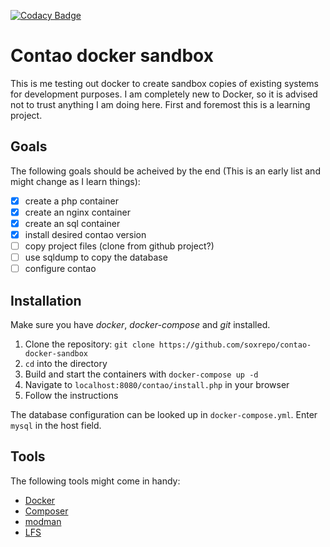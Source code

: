 [![Codacy Badge](https://api.codacy.com/project/badge/Grade/51dcb0e8b6c0449990085db92acfa196)](https://www.codacy.com/app/soxrepo/contao-docker-sandbox?utm_source=github.com&amp;utm_medium=referral&amp;utm_content=soxrepo/contao-docker-sandbox&amp;utm_campaign=Badge_Grade)

# Contao docker sandbox

This is me testing out docker to create sandbox copies of existing systems for development purposes. I am completely new to Docker, so it is advised not to trust anything I am doing here. First and foremost this is a learning project.

## Goals

The following goals should be acheived by the end (This is an early list and might change as I learn things):

* [X] create a php container
* [X] create an nginx container
* [X] create an sql container
* [X] install desired contao version
* [ ] copy project files (clone from github project?)
* [ ] use sqldump to copy the database
* [ ] configure contao

## Installation

Make sure you have *docker*, *docker-compose* and *git* installed.

1. Clone the repository: `git clone https://github.com/soxrepo/contao-docker-sandbox`
2. `cd` into the directory
3. Build and start the containers with `docker-compose up -d`
4. Navigate to `localhost:8080/contao/install.php` in your browser
5. Follow the instructions

The database configuration can be looked up in `docker-compose.yml`. Enter
`mysql` in the host field.


## Tools

The following tools might come in handy:

* [Docker](https://www.docker.com/)
* [Composer](https://getcomposer.org/)
* [modman](https://github.com/colinmollenhour/modman)
* [LFS](https://git-lfs.github.com/)
